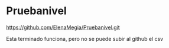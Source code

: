 # Pruebanivel
https://github.com/ElenaMegia/Pruebanivel.git


Esta terminado funciona, pero no se puede subir al github el csv
